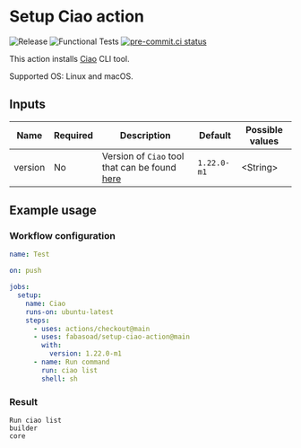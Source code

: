 # Setup Ciao action

![Release](https://img.shields.io/github/v/release/fabasoad/setup-ciao-action?include_prereleases)
![Functional Tests](https://github.com/fabasoad/setup-ciao-action/workflows/Functional%20Tests/badge.svg)
[![pre-commit.ci status](https://results.pre-commit.ci/badge/github/fabasoad/setup-ciao-action/main.svg)](https://results.pre-commit.ci/latest/github/fabasoad/setup-ciao-action/main)

This action installs [Ciao](http://ciao-lang.org) CLI tool.

Supported OS: Linux and macOS.

## Inputs

| Name    | Required | Description                                                                                 | Default     | Possible values |
|---------|----------|---------------------------------------------------------------------------------------------|-------------|-----------------|
| version | No       | Version of `Ciao` tool that can be found [here](https://github.com/ciao-lang/ciao/releases) | `1.22.0-m1` | &lt;String&gt;  |

## Example usage

### Workflow configuration

```yaml
name: Test

on: push

jobs:
  setup:
    name: Ciao
    runs-on: ubuntu-latest
    steps:
      - uses: actions/checkout@main
      - uses: fabasoad/setup-ciao-action@main
        with:
          version: 1.22.0-m1
      - name: Run command
        run: ciao list
        shell: sh
```

### Result

```shell
Run ciao list
builder
core
```
